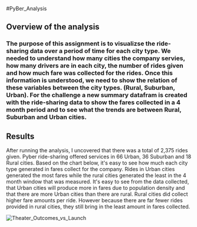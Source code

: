 #PyBer_Analysis

## Overview of the analysis
### The purpose of this assignment is to visualizse the ride-sharing data over a period of time for each city type.  We needed to understand how many cities the company servies, how many drivers are in each city, the number of rides given and how much fare was collected for the rides.  Once this information is understood, we need to show the relation of these variables between the city types. (Rural, Suburban, Urban). For the challenge a new summary datafram is created with the ride-sharing data to show the fares collected in a 4 month period and to see what the trends are between Rural, Suburban and Urban cities. 

## Results
After running the analysis, I uncovered that there was a total of 2,375 rides given.  Pyber ride-sharing offered services in 66 Urban, 36 Suburban and 18 Rural cities.  Based on the chart below, it's easy to see how much each city type generated in fares collect for the company. Rides in Urban cities generated the most fares while the rural cities generated the least in the 4 month window that was measured.  It's easy to see from the data collected, that Urban cities will produce more in fares due to population density and that there are more Urban cities than there are rural.  Rural cities did collect higher fare amounts per ride. However because there are far fewer rides provided in rural cities, they still bring in the least amount in fares collected. 



![Theater_Outcomes_vs_Launch](Theater_Outcomes_vs_Launch.png)
